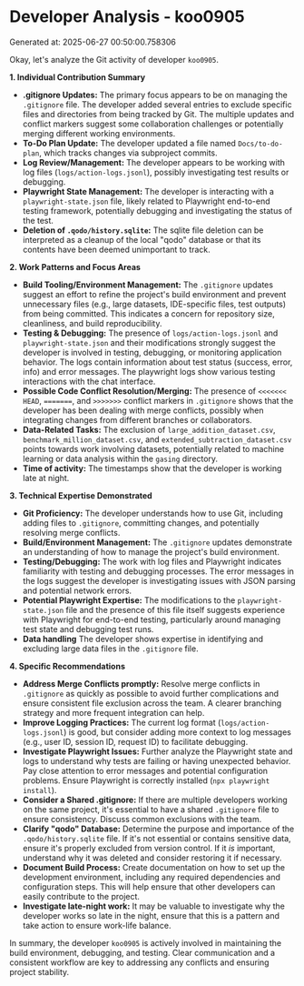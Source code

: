 # Developer Analysis - koo0905
Generated at: 2025-06-27 00:50:00.758306

Okay, let's analyze the Git activity of developer `koo0905`.

**1. Individual Contribution Summary**

*   **.gitignore Updates:**  The primary focus appears to be on managing the `.gitignore` file. The developer added several entries to exclude specific files and directories from being tracked by Git. The multiple updates and conflict markers suggest some collaboration challenges or potentially merging different working environments.
*   **To-Do Plan Update:** The developer updated a file named `Docs/to-do-plan`, which tracks changes via subproject commits.
*   **Log Review/Management:** The developer appears to be working with log files (`logs/action-logs.jsonl`), possibly investigating test results or debugging.
*   **Playwright State Management:**  The developer is interacting with a `playwright-state.json` file, likely related to Playwright end-to-end testing framework, potentially debugging and investigating the status of the test.
*   **Deletion of `.qodo/history.sqlite`:**  The sqlite file deletion can be interpreted as a cleanup of the local "qodo" database or that its contents have been deemed unimportant to track.

**2. Work Patterns and Focus Areas**

*   **Build Tooling/Environment Management:** The `.gitignore` updates suggest an effort to refine the project's build environment and prevent unnecessary files (e.g., large datasets, IDE-specific files, test outputs) from being committed. This indicates a concern for repository size, cleanliness, and build reproducibility.
*   **Testing & Debugging:** The presence of `logs/action-logs.jsonl` and `playwright-state.json` and their modifications strongly suggest the developer is involved in testing, debugging, or monitoring application behavior. The logs contain information about test status (success, error, info) and error messages. The playwright logs show various testing interactions with the chat interface.
*   **Possible Code Conflict Resolution/Merging:** The presence of `<<<<<<< HEAD`, `=======`, and `>>>>>>>` conflict markers in `.gitignore` shows that the developer has been dealing with merge conflicts, possibly when integrating changes from different branches or collaborators.
*   **Data-Related Tasks:** The exclusion of `large_addition_dataset.csv`, `benchmark_million_dataset.csv`, and `extended_subtraction_dataset.csv` points towards work involving datasets, potentially related to machine learning or data analysis within the `gasing` directory.
*   **Time of activity:** The timestamps show that the developer is working late at night.

**3. Technical Expertise Demonstrated**

*   **Git Proficiency:** The developer understands how to use Git, including adding files to `.gitignore`, committing changes, and potentially resolving merge conflicts.
*   **Build/Environment Management:** The `.gitignore` updates demonstrate an understanding of how to manage the project's build environment.
*   **Testing/Debugging:**  The work with log files and Playwright indicates familiarity with testing and debugging processes.  The error messages in the logs suggest the developer is investigating issues with JSON parsing and potential network errors.
*   **Potential Playwright Expertise:** The modifications to the `playwright-state.json` file and the presence of this file itself suggests experience with Playwright for end-to-end testing, particularly around managing test state and debugging test runs.
*   **Data handling** The developer shows expertise in identifying and excluding large data files in the `.gitignore` file.

**4. Specific Recommendations**

*   **Address Merge Conflicts promptly:**  Resolve merge conflicts in `.gitignore` as quickly as possible to avoid further complications and ensure consistent file exclusion across the team. A clearer branching strategy and more frequent integration can help.
*   **Improve Logging Practices:** The current log format (`logs/action-logs.jsonl`) is good, but consider adding more context to log messages (e.g., user ID, session ID, request ID) to facilitate debugging.
*   **Investigate Playwright Issues:**  Further analyze the Playwright state and logs to understand why tests are failing or having unexpected behavior.  Pay close attention to error messages and potential configuration problems.  Ensure Playwright is correctly installed (`npx playwright install`).
*   **Consider a Shared .gitignore:** If there are multiple developers working on the same project, it's essential to have a shared `.gitignore` file to ensure consistency. Discuss common exclusions with the team.
*   **Clarify "qodo" Database:** Determine the purpose and importance of the `.qodo/history.sqlite` file. If it's not essential or contains sensitive data, ensure it's properly excluded from version control.  If it *is* important, understand why it was deleted and consider restoring it if necessary.
*   **Document Build Process:** Create documentation on how to set up the development environment, including any required dependencies and configuration steps. This will help ensure that other developers can easily contribute to the project.
*   **Investigate late-night work:** It may be valuable to investigate why the developer works so late in the night, ensure that this is a pattern and take action to ensure work-life balance.

In summary, the developer `koo0905` is actively involved in maintaining the build environment, debugging, and testing. Clear communication and a consistent workflow are key to addressing any conflicts and ensuring project stability.
